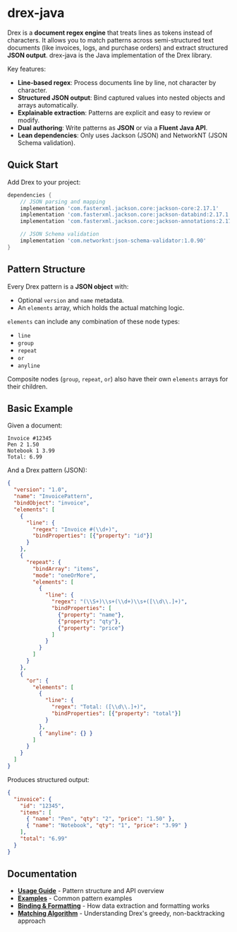 # drex-java

Drex is a **document regex engine** that treats lines as tokens instead of characters.
It allows you to match patterns across semi-structured text documents (like invoices, logs, and purchase orders)
and extract structured **JSON output**. drex-java is the Java implementation of the Drex library.

Key features:
- **Line-based regex**: Process documents line by line, not character by character.
- **Structured JSON output**: Bind captured values into nested objects and arrays automatically.
- **Explainable extraction**: Patterns are explicit and easy to review or modify.
- **Dual authoring**: Write patterns as **JSON** or via a **Fluent Java API**.
- **Lean dependencies**: Only uses Jackson (JSON) and NetworkNT (JSON Schema validation).

## Quick Start

Add Drex to your project:

```gradle
dependencies {
    // JSON parsing and mapping
    implementation 'com.fasterxml.jackson.core:jackson-core:2.17.1'
    implementation 'com.fasterxml.jackson.core:jackson-databind:2.17.1'
    implementation 'com.fasterxml.jackson.core:jackson-annotations:2.17.1'

    // JSON Schema validation
    implementation 'com.networknt:json-schema-validator:1.0.90'
}
```
## Pattern Structure

Every Drex pattern is a **JSON object** with:
- Optional `version` and `name` metadata.
- An `elements` array, which holds the actual matching logic.

`elements` can include any combination of these node types:
- `line`
- `group`
- `repeat`
- `or`
- `anyline`

Composite nodes (`group`, `repeat`, `or`) also have their own `elements` arrays for their children.

## Basic Example

Given a document:
```
Invoice #12345
Pen 2 1.50
Notebook 1 3.99
Total: 6.99
```

And a Drex pattern (JSON):
```json
{
  "version": "1.0",
  "name": "InvoicePattern",
  "bindObject": "invoice",
  "elements": [
    { 
      "line": { 
        "regex": "Invoice #(\\d+)", 
        "bindProperties": [{"property": "id"}] 
      } 
    },
    { 
      "repeat": {
        "bindArray": "items",
        "mode": "oneOrMore",
        "elements": [
          { 
            "line": { 
              "regex": "(\\S+)\\s+(\\d+)\\s+([\\d\\.]+)", 
              "bindProperties": [
                {"property": "name"},
                {"property": "qty"},
                {"property": "price"}
              ] 
            } 
          }
        ]
      }
    },
    { 
      "or": {
        "elements": [
          { 
            "line": { 
              "regex": "Total: ([\\d\\.]+)", 
              "bindProperties": [{"property": "total"}] 
            } 
          },
          { "anyline": {} }
        ]
      }
    }
  ]
}
```

Produces structured output:
```json
{
  "invoice": {
    "id": "12345",
    "items": [
      { "name": "Pen", "qty": "2", "price": "1.50" },
      { "name": "Notebook", "qty": "1", "price": "3.99" }
    ],
    "total": "6.99"
  }
}
```

## Documentation

- **[Usage Guide](docs/usage.md)** - Pattern structure and API overview
- **[Examples](docs/examples.md)** - Common pattern examples  
- **[Binding & Formatting](docs/binding.md)** - How data extraction and formatting works
- **[Matching Algorithm](docs/matching.md)** - Understanding Drex's greedy, non-backtracking approach

